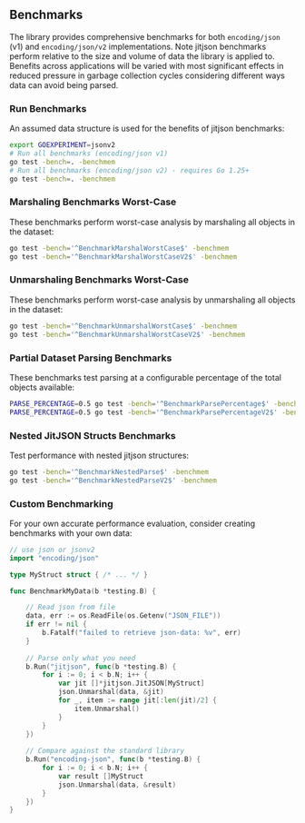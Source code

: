 ## Benchmarks

The library provides comprehensive benchmarks for both `encoding/json` (v1) and `encoding/json/v2` implementations. Note jitjson benchmarks perform relative to the size and volume of data the library is applied to. Benefits across applications will be varied with most significant effects in reduced pressure in garbage collection cycles considering different ways data can avoid being parsed.

### Run Benchmarks

An assumed data structure is used for the benefits of jitjson benchmarks:

```bash
export GOEXPERIMENT=jsonv2 
# Run all benchmarks (encoding/json v1)
go test -bench=. -benchmem
# Run all benchmarks (encoding/json v2) - requires Go 1.25+
go test -bench=. -benchmem
```

### Marshaling Benchmarks Worst-Case

These benchmarks perform worst-case analysis by marshaling all objects in the dataset:

```bash
go test -bench='^BenchmarkMarshalWorstCase$' -benchmem
go test -bench='^BenchmarkMarshalWorstCaseV2$' -benchmem
```

### Unmarshaling Benchmarks Worst-Case

These benchmarks perform worst-case analysis by unmarshaling all objects in the dataset:

```bash
go test -bench='^BenchmarkUnmarshalWorstCase$' -benchmem
go test -bench='^BenchmarkUnmarshalWorstCaseV2$' -benchmem
```

### Partial Dataset Parsing Benchmarks

These benchmarks test parsing at a configurable percentage of the total objects available:

```bash
PARSE_PERCENTAGE=0.5 go test -bench='^BenchmarkParsePercentage$' -benchmem
PARSE_PERCENTAGE=0.5 go test -bench='^BenchmarkParsePercentageV2$' -benchmem
```

### Nested JitJSON Structs Benchmarks

Test performance with nested jitjson structures:

```bash
go test -bench='^BenchmarkNestedParse$' -benchmem
go test -bench='^BenchmarkNestedParseV2$' -benchmem
```

### Custom Benchmarking

For your own accurate performance evaluation, consider creating benchmarks with your own data:

```go
// use json or jsonv2
import "encoding/json"

type MyStruct struct { /* ... */ } 

func BenchmarkMyData(b *testing.B) {

    // Read json from file
    data, err := os.ReadFile(os.Getenv("JSON_FILE"))
    if err != nil {
        b.Fatalf("failed to retrieve json-data: %v", err)
    }
    
    // Parse only what you need
    b.Run("jitjson", func(b *testing.B) {
        for i := 0; i < b.N; i++ {
            var jit []*jitjson.JitJSON[MyStruct]
            json.Unmarshal(data, &jit)
            for _, item := range jit[:len(jit)/2] {
                item.Unmarshal()
            }
        }
    })
    
    // Compare against the standard library
    b.Run("encoding-json", func(b *testing.B) {
        for i := 0; i < b.N; i++ {
            var result []MyStruct
            json.Unmarshal(data, &result)
        }
    })
}
```